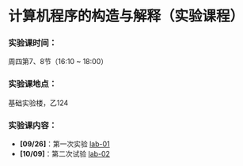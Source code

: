 # 计算机程序的构造与解释（实验课程）

### 实验课时间：

周四第7、8节（16:10 ~ 18:00）

### 实验课地点：

基础实验楼，乙124 

### 实验课内容：

- **[09/26]**：第一次实验 [lab-01](lab-01.zip) 
- **[10/09]**：第二次试验 [lab-02](lab-02.zip)

